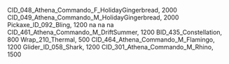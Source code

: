 CID_048_Athena_Commando_F_HolidayGingerbread, 2000
CID_049_Athena_Commando_M_HolidayGingerbread, 2000
Pickaxe_ID_092_Bling, 1200
na
na
na
CID_461_Athena_Commando_M_DriftSummer, 1200
BID_435_Constellation, 800
Wrap_210_Thermal, 500
CID_464_Athena_Commando_M_Flamingo, 1200
Glider_ID_058_Shark, 1200
CID_301_Athena_Commando_M_Rhino, 1500
